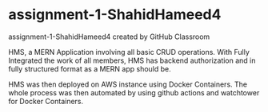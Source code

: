 # assignment-1-ShahidHameed4
assignment-1-ShahidHameed4 created by GitHub Classroom

HMS, a MERN Application involving all basic CRUD operations.
With Fully Integrated the work of all members, HMS has backend authorization and in fully structured format as a MERN app should be.

HMS was then deployed on AWS instance using Docker Containers.
The whole process was then automated by using github actions and watchtower for Docker Containers.
